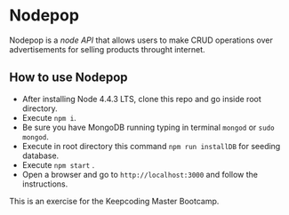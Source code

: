# Nodepop

Nodepop is a *node API* that allows users to make CRUD operations over advertisements for selling products throught internet.

## How to use Nodepop

* After installing Node 4.4.3 LTS, clone this repo and go inside root directory.
* Execute `npm i`.
* Be sure you have MongoDB running typing in terminal `mongod` or `sudo mongod`.
* Execute in root directory this command `npm run installDB` for seeding database.
* Execute `npm start` .
* Open a browser and go to `http://localhost:3000` and follow the instructions.



This is an exercise for the Keepcoding Master Bootcamp.
